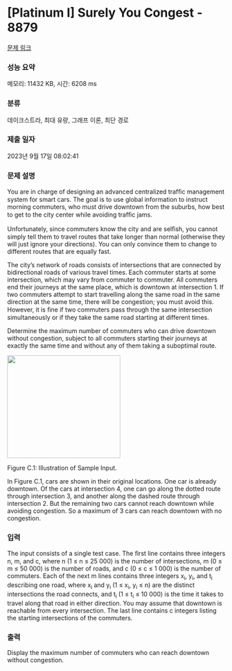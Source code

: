 # [Platinum I] Surely You Congest - 8879 

[문제 링크](https://www.acmicpc.net/problem/8879) 

### 성능 요약

메모리: 11432 KB, 시간: 6208 ms

### 분류

데이크스트라, 최대 유량, 그래프 이론, 최단 경로

### 제출 일자

2023년 9월 17일 08:02:41

### 문제 설명

<p>You are in charge of designing an advanced centralized trafﬁc management system for smart cars. The goal is to use global information to instruct morning commuters, who must drive downtown from the suburbs, how best to get to the city center while avoiding trafﬁc jams.</p>

<p>Unfortunately, since commuters know the city and are selﬁsh, you cannot simply tell them to travel routes that take longer than normal (otherwise they will just ignore your directions). You can only convince them to change to different routes that are equally fast.</p>

<p>The city’s network of roads consists of intersections that are connected by bidirectional roads of various travel times. Each commuter starts at some intersection, which may vary from commuter to commuter. All commuters end their journeys at the same place, which is downtown at intersection 1. If two commuters attempt to start travelling along the same road in the same direction at the same time, there will be congestion; you must avoid this. However, it is ﬁne if two commuters pass through the same intersection simultaneously or if they take the same road starting at different times.</p>

<p>Determine the maximum number of commuters who can drive downtown without congestion, subject to all commuters starting their journeys at exactly the same time and without any of them taking a suboptimal route.</p>

<p><img alt="" src="" style="height:237px; width:261px"></p>

<p>Figure C.1: Illustration of Sample Input.</p>

<p>In Figure C.1, cars are shown in their original locations. One car is already downtown. Of the cars at intersection 4, one can go along the dotted route through intersection 3, and another along the dashed route through intersection 2. But the remaining two cars cannot reach downtown while avoiding congestion. So a maximum of 3 cars can reach downtown with no congestion.</p>

### 입력 

 <p>The input consists of a single test case. The ﬁrst line contains three integers n, m, and c, where n (1 ≤ n ≤ 25 000) is the number of intersections, m (0 ≤ m ≤ 50 000) is the number of roads, and c (0 ≤ c ≤ 1 000) is the number of commuters. Each of the next m lines contains three integers x<sub>i</sub>, y<sub>i</sub>, and t<sub>i</sub> describing one road, where x<sub>i</sub> and y<sub>i</sub> (1 ≤ x<sub>i</sub>, y<sub>i</sub> ≤ n) are the distinct intersections the road connects, and t<sub>i</sub> (1 ≤ t<sub>i</sub> ≤ 10 000) is the time it takes to travel along that road in either direction. You may assume that downtown is reachable from every intersection. The last line contains c integers listing the starting intersections of the commuters.</p>

### 출력 

 <p>Display the maximum number of commuters who can reach downtown without congestion.</p>

